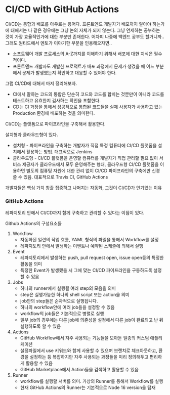 # CI/CD with GitHub Actions

CI/CD는 통합과 배포를 아우르는 용어다. 프론트엔드 개발자가 배포까지 알아야 하는가에 대해서는 나 같은 경우에는 그냥 논의 자체가 되지 않는다. 그냥 언제하는 공부하는 것이 가장 효율적인가에 대한 부분만 존재한다. 어차피 나중에 백엔드 공부도 할거니까.. 그래도 원티드에서 멘토가 이야기한 부분을 인용해오자면..

- 소프트웨어 개발 프로세스의 A-Z까지를 이해하기 위해서 배포에 대한 지식은 필수적이다.
- 프론트엔드 개발자도 개발한 프로덕트가 배포 과정에서 문제가 생겼을 때 어느 부분에서 문제가 발생했는지 확인하고 대응할 수 있어야 한다.

그럼 CI/CD에 대해서 마저 정리해보자.

- CI에서 말하는 코드의 통합은 단순히 코드와 코드를 합치는 것뿐만이 아니라 코드를 테스트하고 유효한지 검사하는 확인을 포함한다.
- CD는 CI 과정을 통해서 성공적으로 통합된 코드들을 실제 사용자가 사용하고 있는 Production 환경에 배포하는 것을 의미한다.

CI/CD는 플랫폼으로 파이프라인을 구축해서 활용한다. 

설치형과 클라우드형이 있다.

- 설치형 - 파이프라인을 구축하는 개발자가 직접 특정 컴퓨터에 CI/CD 플랫폼을 설치해서 활용하는 방법. 대표적으로 Jenkins
- 클라우드형 -  CI/CD 플랫폼을 운영할 컴퓨터를 개발자가 직접 관리할 필요 없이 서비스 제공자가 클라우드에서 모두 운영해주는 형태, 클라우드형 CI/CD 플랫폼을 이용하면 별도의 컴퓨팅 자원에 대한 관리 없이 CI/CD 파이프라인의 구축에만 신경 쓸 수 있음. 대표적으로 Travis CI, GitHub Actions

개발자들은 핵심 가치 창출 집중하고 나머지는 자동화, 그것이  CI/CD가 인기있는 이유

### GitHub Actions

레파지토리 안에서 CI/CD까지 함께 구축하고 관리할 수 있다는 이점이 있다.

Github Actions의 구성요소들

1. Workflow
    - 자동화된 일련의 작업 흐름, YAML 형식의 파일을 통해서 Workflow를 설정
    - 레파지토리 안에서 발생하는 이벤트나 예약된 스케줄에 의해서 실행
2. Event
    - 레파지토리에서 발생하는 push, pull request open, issue open등의 특정한 활동을 의미
    - 특정한 Event가 발생했을 시 그에 맞는 CI/CD 파이프라인을 구동하도록 설정할 수 있음
3. Jobs
    - 하나의 runner에서 실행될 여러 step의 모음을 의미
    - step은 실행가능한 하나의 shell script 또는 action을 의미
    - job안의 step들은 순차적으로 실행됩니다.
    - 하나의 workflow안에 여러 job들을 설정할 수 있음
    - workflow의 job들은 기본적으로 병렬로 실행
    - 일부 job의 경우에는 다른 job에 의존성을 설정해서 다른 job이 완료되고 난 뒤 실행하도록 할 수 있음
4. Actions
    - GitHub Workflow에서 자주 사용되는 기능들을 모아둔 일종의 커스텀 애플리케이션
    - 설정파일에서 use 키워드와 함께 사용할 수 있으며 브랜치로 체크아웃하고, 환경을 설정하는 등 복잡하지만 자주 사용되는 과정들을 미리 정의해두고 편리하게 활용할 수 있음
    - GitHub Marketplace에서 Action들을 검색하고 활용할 수 있음
5. Runner
    - workflow를 실행할 서버를 의미. 가상의 Runner를 통해서 Workflow를 실행
    - 현재 GitHub Actions의 Runner는 기본적으로 Node 16 version을 탑재